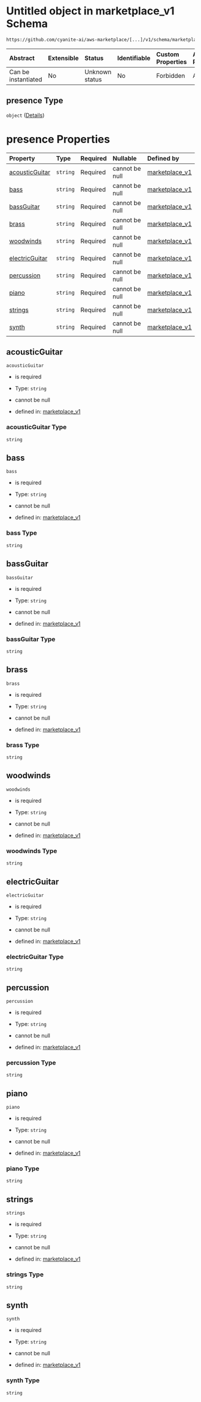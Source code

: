 # Untitled object in marketplace\_v1 Schema

```txt
https://github.com/cyanite-ai/aws-marketplace/[...]/v1/schema/marketplace_v1.schema.json#/properties/analysis/properties/instruments_v1/properties/presence
```



| Abstract            | Extensible | Status         | Identifiable | Custom Properties | Additional Properties | Access Restrictions | Defined In                                                                                   |
| :------------------ | :--------- | :------------- | :----------- | :---------------- | :-------------------- | :------------------ | :------------------------------------------------------------------------------------------- |
| Can be instantiated | No         | Unknown status | No           | Forbidden         | Allowed               | none                | [marketplace\_v1.schema.json\*](../schema/marketplace_v1.schema.json "open original schema") |

## presence Type

`object` ([Details](marketplace_v1-properties-analysis-properties-instruments_v1-properties-presence.md))

# presence Properties

| Property                          | Type     | Required | Nullable       | Defined by                                                                                                                                                                                                                                                                                                                |
| :-------------------------------- | :------- | :------- | :------------- | :------------------------------------------------------------------------------------------------------------------------------------------------------------------------------------------------------------------------------------------------------------------------------------------------------------------------ |
| [acousticGuitar](#acousticguitar) | `string` | Required | cannot be null | [marketplace\_v1](marketplace_v1-properties-analysis-properties-instruments_v1-properties-presence-properties-acousticguitar.md "https://github.com/cyanite-ai/aws-marketplace/\[...]/v1/schema/marketplace_v1.schema.json#/properties/analysis/properties/instruments_v1/properties/presence/properties/acousticGuitar") |
| [bass](#bass)                     | `string` | Required | cannot be null | [marketplace\_v1](marketplace_v1-properties-analysis-properties-instruments_v1-properties-presence-properties-bass.md "https://github.com/cyanite-ai/aws-marketplace/\[...]/v1/schema/marketplace_v1.schema.json#/properties/analysis/properties/instruments_v1/properties/presence/properties/bass")                     |
| [bassGuitar](#bassguitar)         | `string` | Required | cannot be null | [marketplace\_v1](marketplace_v1-properties-analysis-properties-instruments_v1-properties-presence-properties-bassguitar.md "https://github.com/cyanite-ai/aws-marketplace/\[...]/v1/schema/marketplace_v1.schema.json#/properties/analysis/properties/instruments_v1/properties/presence/properties/bassGuitar")         |
| [brass](#brass)                   | `string` | Required | cannot be null | [marketplace\_v1](marketplace_v1-properties-analysis-properties-instruments_v1-properties-presence-properties-brass.md "https://github.com/cyanite-ai/aws-marketplace/\[...]/v1/schema/marketplace_v1.schema.json#/properties/analysis/properties/instruments_v1/properties/presence/properties/brass")                   |
| [woodwinds](#woodwinds)           | `string` | Required | cannot be null | [marketplace\_v1](marketplace_v1-properties-analysis-properties-instruments_v1-properties-presence-properties-woodwinds.md "https://github.com/cyanite-ai/aws-marketplace/\[...]/v1/schema/marketplace_v1.schema.json#/properties/analysis/properties/instruments_v1/properties/presence/properties/woodwinds")           |
| [electricGuitar](#electricguitar) | `string` | Required | cannot be null | [marketplace\_v1](marketplace_v1-properties-analysis-properties-instruments_v1-properties-presence-properties-electricguitar.md "https://github.com/cyanite-ai/aws-marketplace/\[...]/v1/schema/marketplace_v1.schema.json#/properties/analysis/properties/instruments_v1/properties/presence/properties/electricGuitar") |
| [percussion](#percussion)         | `string` | Required | cannot be null | [marketplace\_v1](marketplace_v1-properties-analysis-properties-instruments_v1-properties-presence-properties-percussion.md "https://github.com/cyanite-ai/aws-marketplace/\[...]/v1/schema/marketplace_v1.schema.json#/properties/analysis/properties/instruments_v1/properties/presence/properties/percussion")         |
| [piano](#piano)                   | `string` | Required | cannot be null | [marketplace\_v1](marketplace_v1-properties-analysis-properties-instruments_v1-properties-presence-properties-piano.md "https://github.com/cyanite-ai/aws-marketplace/\[...]/v1/schema/marketplace_v1.schema.json#/properties/analysis/properties/instruments_v1/properties/presence/properties/piano")                   |
| [strings](#strings)               | `string` | Required | cannot be null | [marketplace\_v1](marketplace_v1-properties-analysis-properties-instruments_v1-properties-presence-properties-strings.md "https://github.com/cyanite-ai/aws-marketplace/\[...]/v1/schema/marketplace_v1.schema.json#/properties/analysis/properties/instruments_v1/properties/presence/properties/strings")               |
| [synth](#synth)                   | `string` | Required | cannot be null | [marketplace\_v1](marketplace_v1-properties-analysis-properties-instruments_v1-properties-presence-properties-synth.md "https://github.com/cyanite-ai/aws-marketplace/\[...]/v1/schema/marketplace_v1.schema.json#/properties/analysis/properties/instruments_v1/properties/presence/properties/synth")                   |

## acousticGuitar



`acousticGuitar`

*   is required

*   Type: `string`

*   cannot be null

*   defined in: [marketplace\_v1](marketplace_v1-properties-analysis-properties-instruments_v1-properties-presence-properties-acousticguitar.md "https://github.com/cyanite-ai/aws-marketplace/\[...]/v1/schema/marketplace_v1.schema.json#/properties/analysis/properties/instruments_v1/properties/presence/properties/acousticGuitar")

### acousticGuitar Type

`string`

## bass



`bass`

*   is required

*   Type: `string`

*   cannot be null

*   defined in: [marketplace\_v1](marketplace_v1-properties-analysis-properties-instruments_v1-properties-presence-properties-bass.md "https://github.com/cyanite-ai/aws-marketplace/\[...]/v1/schema/marketplace_v1.schema.json#/properties/analysis/properties/instruments_v1/properties/presence/properties/bass")

### bass Type

`string`

## bassGuitar



`bassGuitar`

*   is required

*   Type: `string`

*   cannot be null

*   defined in: [marketplace\_v1](marketplace_v1-properties-analysis-properties-instruments_v1-properties-presence-properties-bassguitar.md "https://github.com/cyanite-ai/aws-marketplace/\[...]/v1/schema/marketplace_v1.schema.json#/properties/analysis/properties/instruments_v1/properties/presence/properties/bassGuitar")

### bassGuitar Type

`string`

## brass



`brass`

*   is required

*   Type: `string`

*   cannot be null

*   defined in: [marketplace\_v1](marketplace_v1-properties-analysis-properties-instruments_v1-properties-presence-properties-brass.md "https://github.com/cyanite-ai/aws-marketplace/\[...]/v1/schema/marketplace_v1.schema.json#/properties/analysis/properties/instruments_v1/properties/presence/properties/brass")

### brass Type

`string`

## woodwinds



`woodwinds`

*   is required

*   Type: `string`

*   cannot be null

*   defined in: [marketplace\_v1](marketplace_v1-properties-analysis-properties-instruments_v1-properties-presence-properties-woodwinds.md "https://github.com/cyanite-ai/aws-marketplace/\[...]/v1/schema/marketplace_v1.schema.json#/properties/analysis/properties/instruments_v1/properties/presence/properties/woodwinds")

### woodwinds Type

`string`

## electricGuitar



`electricGuitar`

*   is required

*   Type: `string`

*   cannot be null

*   defined in: [marketplace\_v1](marketplace_v1-properties-analysis-properties-instruments_v1-properties-presence-properties-electricguitar.md "https://github.com/cyanite-ai/aws-marketplace/\[...]/v1/schema/marketplace_v1.schema.json#/properties/analysis/properties/instruments_v1/properties/presence/properties/electricGuitar")

### electricGuitar Type

`string`

## percussion



`percussion`

*   is required

*   Type: `string`

*   cannot be null

*   defined in: [marketplace\_v1](marketplace_v1-properties-analysis-properties-instruments_v1-properties-presence-properties-percussion.md "https://github.com/cyanite-ai/aws-marketplace/\[...]/v1/schema/marketplace_v1.schema.json#/properties/analysis/properties/instruments_v1/properties/presence/properties/percussion")

### percussion Type

`string`

## piano



`piano`

*   is required

*   Type: `string`

*   cannot be null

*   defined in: [marketplace\_v1](marketplace_v1-properties-analysis-properties-instruments_v1-properties-presence-properties-piano.md "https://github.com/cyanite-ai/aws-marketplace/\[...]/v1/schema/marketplace_v1.schema.json#/properties/analysis/properties/instruments_v1/properties/presence/properties/piano")

### piano Type

`string`

## strings



`strings`

*   is required

*   Type: `string`

*   cannot be null

*   defined in: [marketplace\_v1](marketplace_v1-properties-analysis-properties-instruments_v1-properties-presence-properties-strings.md "https://github.com/cyanite-ai/aws-marketplace/\[...]/v1/schema/marketplace_v1.schema.json#/properties/analysis/properties/instruments_v1/properties/presence/properties/strings")

### strings Type

`string`

## synth



`synth`

*   is required

*   Type: `string`

*   cannot be null

*   defined in: [marketplace\_v1](marketplace_v1-properties-analysis-properties-instruments_v1-properties-presence-properties-synth.md "https://github.com/cyanite-ai/aws-marketplace/\[...]/v1/schema/marketplace_v1.schema.json#/properties/analysis/properties/instruments_v1/properties/presence/properties/synth")

### synth Type

`string`
